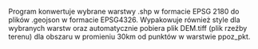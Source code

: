 Program konwertuje wybrane warstwy .shp w formacie EPSG 2180 do plików .geojson w formacie EPSG4326.
Wypakowuje również style dla wybranych warstw oraz automatycznie pobiera plik DEM.tiff (plik rzeźby terenu) dla obszaru w promieniu 30km od punktów w warstwie ppoz_pkt.
